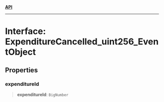 [**API**](../../../README.md)

***

# Interface: ExpenditureCancelled\_uint256\_EventObject

## Properties

### expenditureId

> **expenditureId**: `BigNumber`
